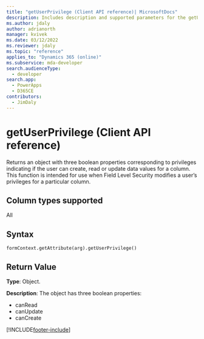 ```yaml
---
title: "getUserPrivilege (Client API reference)| MicrosoftDocs"
description: Includes description and supported parameters for the getUserPrivilege method.
ms.author: jdaly
author: adrianorth
manager: kvivek
ms.date: 03/12/2022
ms.reviewer: jdaly
ms.topic: "reference"
applies_to: "Dynamics 365 (online)"
ms.subservice: mda-developer
search.audienceType: 
  - developer
search.app: 
  - PowerApps
  - D365CE
contributors:
  - JimDaly
---
```

# getUserPrivilege (Client API reference)



Returns an object with three boolean properties corresponding to privileges indicating if the user can create, read or update data values for a column. This function is intended for use when Field Level Security modifies a user’s privileges for a particular column. 

## Column types supported

All

## Syntax

`formContext.getAttribute(arg).getUserPrivilege()`

## Return Value

**Type**: Object. 

**Description**: The object has three boolean properties:
- canRead
- canUpdate
- canCreate



[!INCLUDE[footer-include](../../../../../includes/footer-banner.md)]